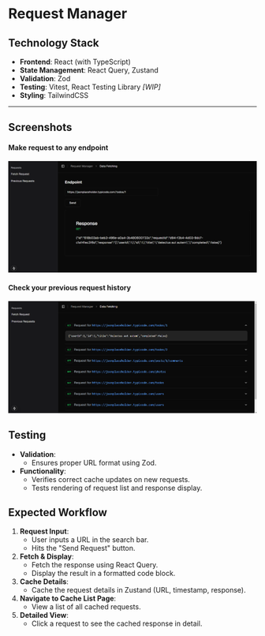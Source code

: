 # Request Manager

## Technology Stack

- **Frontend**: React (with TypeScript)
- **State Management**: React Query, Zustand
- **Validation**: Zod
- **Testing**: Vitest, React Testing Library <em>[WIP]</em>
- **Styling**: TailwindCSS

---

## Screenshots

#### Make request to any endpoint

<img src="./repo-assets/fetch-re.png" />

#### Check your previous request history

<img src="./repo-assets/req-list.png" />

## Testing

- **Validation**:
  - Ensures proper URL format using Zod.
- **Functionality**:
  - Verifies correct cache updates on new requests.
  - Tests rendering of request list and response display.

## Expected Workflow

1. **Request Input**:
   - User inputs a URL in the search bar.
   - Hits the "Send Request" button.
2. **Fetch & Display**:
   - Fetch the response using React Query.
   - Display the result in a formatted code block.
3. **Cache Details**:
   - Cache the request details in Zustand (URL, timestamp, response).
4. **Navigate to Cache List Page**:
   - View a list of all cached requests.
5. **Detailed View**:
   - Click a request to see the cached response in detail.
